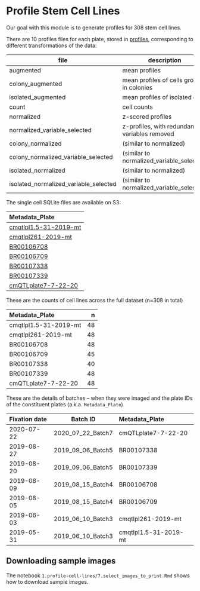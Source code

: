 # Profile Stem Cell Lines

Our goal with this module is to generate profiles for 308 stem cell lines. 

There are 10 profiles files for each plate, stored in [profiles](https://github.com/broadinstitute/cmQTL/tree/master/1.profile-cell-lines/profiles), corresponding to different transformations of the data:

| file | description |
|-------------|---|
|augmented | mean profiles |
|colony_augmented | mean profiles of cells growing in colonies |
|isolated_augmented | mean profiles of isolated cells |
|count | cell counts |
|normalized | z-scored profiles |
|normalized_variable_selected | z-profiles, with redundant variables removed |
|colony_normalized | (similar to normalized) |
|colony_normalized_variable_selected | (similar to normalized_variable_selected) |
|isolated_normalized | (similar to normalized) |
|isolated_normalized_variable_selected | (similar to normalized_variable_selected) |

The single cell SQLite files are available on S3:

|Metadata_Plate|
|:-------------|
| [cmqtlpl1.5-31-2019-mt](https://imaging-platform.s3.amazonaws.com/projects/2018_06_05_cmQTL/workspace/backend/2019_06_10_Batch3/cmqtlpl1.5-31-2019-mt/cmqtlpl1.5-31-2019-mt.sqlite) |
| [cmqtlpl261-2019-mt](https://imaging-platform.s3.amazonaws.com/projects/2018_06_05_cmQTL/workspace/backend/2019_06_10_Batch3/cmqtlpl261-2019-mt/cmqtlpl261-2019-mt.sqlite) |
| [BR00106708](https://imaging-platform.s3.amazonaws.com/projects/2018_06_05_cmQTL/workspace/backend/2019_08_15_Batch4/BR00106708/BR00106708.sqlite) |
| [BR00106709](https://imaging-platform.s3.amazonaws.com/projects/2018_06_05_cmQTL/workspace/backend/2019_08_15_Batch4/BR00106709/BR00106709.sqlite) |
| [BR00107338](https://imaging-platform.s3.amazonaws.com/projects/2018_06_05_cmQTL/workspace/backend/2019_09_06_Batch5/BR00107338/BR00107338.sqlite) |
| [BR00107339](https://imaging-platform.s3.amazonaws.com/projects/2018_06_05_cmQTL/workspace/backend/2019_09_06_Batch5/BR00107339/BR00107339.sqlite) |
| [cmQTLplate7-7-22-20](https://imaging-platform.s3.amazonaws.com/projects/2018_06_05_cmQTL/workspace/backend/2020_07_22_Batch7/cmQTLplate7-7-22-20/cmQTLplate7-7-22-20.sqlite) |


These are the counts of cell lines across the full dataset (n=308 in total)

|Metadata_Plate        |  n|
|:---------------------|--:|
|cmqtlpl1.5-31-2019-mt | 48|
|cmqtlpl261-2019-mt    | 48|
|BR00106708            | 48|
|BR00106709            | 45|
|BR00107338            | 40|
|BR00107339            | 48|
|cmQTLplate7-7-22-20   | 48|

These are the details of batches – when they were imaged and the plate IDs of the constituent plates (a.k.a. `Metadata_Plate`)

| Fixation date | Batch ID | Metadata_Plate |
|:------------|----------| :-------|
| 2020-07-22 | 2020_07_22_Batch7 | cmQTLplate7-7-22-20 |
| 2019-08-27 | 2019_09_06_Batch5 | BR00107338 |
| 2019-08-20 | 2019_09_06_Batch5 | BR00107339 |
| 2019-08-09 | 2019_08_15_Batch4 | BR00106708 |
| 2019-08-05 | 2019_08_15_Batch4 | BR00106709 |
| 2019-06-03 | 2019_06_10_Batch3 | cmqtlpl261-2019-mt |
| 2019-05-31 | 2019_06_10_Batch3 | cmqtlpl1.5-31-2019-mt |


## Downloading sample images

The notebook `⁨1.profile-cell-lines⁩/7.select_images_to_print.Rmd` shows how to download sample images.

